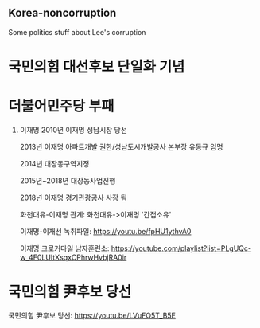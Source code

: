 ## Korea-noncorruption
Some politics stuff about Lee's corruption
# 국민의힘 대선후보 단일화 기념
# 더불어민주당 부패
1. 이재명
    2010년 이재명 성남시장 당선
    
    2013년 이재명 아파트개발 권한/성남도시개발공사 본부장 유동규 임명
    
    2014년 대장동구역지정
    
    2015년~2018년 대장동사업진행
    
    2018년 이재명 경기관광공사 사장 됨
    
    화천대유-이재명 관계: 화천대유->이재명 '간접소유'
    
    이재명-이재선 녹취파일: https://youtu.be/fpHU1ythvA0
    
    이재명 크로커다일 남자훈련소: https://youtube.com/playlist?list=PLgUQc-w_4F0LUItXsqxCPhrwHvbjRA0ir

# 국민의힘 尹후보 당선
   국민의힘 尹후보 당선: https://youtu.be/LVuFO5T_B5E

